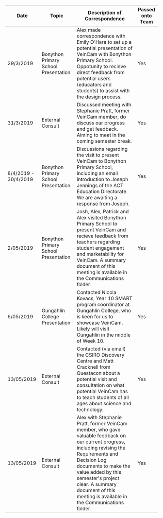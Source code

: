 | Date | Topic | Description of Correspondence | Passed onto Team |
| --- | --- | --- | --- |
| 29/3/2019 | Bonython Primary School Presentation | Alex made correspondence with Emily O'Hara  to set up a potential presentation of VeinCam with Bonython Primary School. Oppotunity to recieve direct feedback from potential users (educators and students) to assist with the design process. | Yes |
| 31/3/2019 | External Consult | Discussed meeting with Stephanie Pratt, former VeinCam member, do discuss our progress and get feedback. Aiming to meet in the coming semester break. | Yes |
| 8/4/2019 - 30/4/2019 | Bonython Primary School Presentation | Discussions regarding the visit to present VeinCam to Bonython Primary School, including an email introduction to Joseph Jennings of the ACT Education Directorate. We are awaiting a response from Joseph. | Yes |
| 2/05/2019 | Bonython Primary School Presentation | Josh, Alex, Patrick and Alex visited Bonython Primary School to present VeinCam and recieve feedback from teachers regarding student engagement and marketability for VeinCam. A summary document of this meeting is available in the Communications folder.  | Yes |
| 6/05/2019 | Gungahlin College Presentation | Contacted Nicola Kovacs, Year 10 SMART program coordinator at Gungahlin College, who is keen for us to showcase VeinCam. Likely will visit Gungahlin in the middle of Week 10. | Yes |
| 13/05/2019 | External Consult | Contacted (via email) the CSIRO Discovery Centre and Matt Cracknell from Questacon about a potential visit and consultation on what potential VeinCam has to teach students of all ages about science and technology. | Yes |
| 13/05/2019 | External Consult | Alex with Stephanie Pratt, former VeinCam member, who gave valuable feedback on our current progress, including revising the Requirements and Decision Log documents to make the value added by this semester's project clear. A summary document of this meeting is available in the Communications folder. | Yes |




